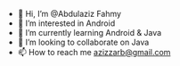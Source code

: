 - 👋 Hi, I’m @Abdulaziz Fahmy
- 👀 I’m interested in Android
- 🌱 I’m currently learning Android & Java
- 💞️ I’m looking to collaborate on Java
- 📫 How to reach me azizzarb@gmail.com

<!---
Aziz/Abdulaziz is a ✨ special ✨ repository because its `README.md` (this file) appears on your GitHub profile.
You can click the Preview link to take a look at your changes.
--->
